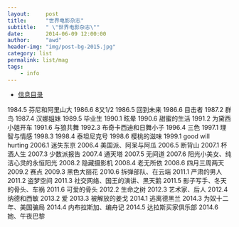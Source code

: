 ```yaml
---
layout:     post
title:      "世界电影杂志"
subtitle:   " \"世界电影杂志\""
date:       2014-06-09 12:00:00
author:     "awd"
header-img: "img/post-bg-2015.jpg"
category: list
permalink: list/mag
tags:
    - info
---
```

- [信息目录](/info/)



1984.5 芬尼和阿里山大
1986.6 8又1/2
1986.5 回到未来
1986.6 目击者
1987.2 群鸟
1987.4 汉娜姐妹
1989.5 毕业生
1990.1 眩晕
1990.6 甜蜜的生活
1991.2 为黛西小姐开车
1991.6 与狼共舞
1992.3 布奇卡西迪和日舞小子
1996.4 三色
1997.1 理智与情感
1998.3 
1998.4 泰坦尼克号
1998.6 樱桃的滋味
1999.1 good will hurting
2006.1 迷失东京
2006.4 美国派、阿呆与阿瓜
2006.5 断背山
2007.1 杯酒人生
2007.3 少数派报告
2007.4 通天塔
2007.5 无间道
2007.6 阳光小美女、纯洁心灵的永恒阳光
2008.2 隐藏摄影机
2008.4 老无所依
2008.6 四月三周两天
2009.2 赛点
2009.3 黑色大丽花
2010.6 拆弹部队、在云端
2011.1 严肃的男人
2011.2 盗梦空间
2011.3 社交网络、国王的演讲、黑天鹅
2011.5 影子写手、冬天的骨头、车祸
2011.6 可爱的骨头
2012.2 生命之树
2012.3 艺术家、后人
2012.4 纳德和西敏
2013.2 爱
2013.3 被解放的姜戈
2014.1 逃离德黑兰
2014.3 为奴十二年、美国骗局
2014.4 内布拉斯加、编舟记
2014.5 达拉斯买家俱乐部
2014.6 她、午夜巴黎